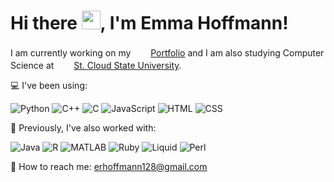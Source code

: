 # Hi there <img src="https://gifdb.com/images/high/waving-hand-black-and-white-erox5pacbap4ac1l.gif" width="30" height="30">, I'm Emma Hoffmann!


I am currently working on my &nbsp;<img src="https://img.icons8.com/?size=100&id=87836&format=png&color=EBEBEB" width="20" height="17"> [Portfolio](https://github.com/emmarhoffmann/Portfolio) and I am also studying Computer Science at &nbsp;<img src="https://img.icons8.com/?size=100&id=1538&format=png&color=FFFFFF" width="20" height="17"> [St. Cloud State University](https://stcloudstate.edu).

💻 I've been using:  

![Python](https://img.shields.io/badge/-Python-d3d3d3?style=flat-square&logo=python&logoColor=black)
![C++](https://img.shields.io/badge/-C++-d3d3d3?style=flat-square&logo=c%2B%2B&logoColor=black)
![C](https://img.shields.io/badge/-C-d3d3d3?style=flat-square&logo=c&logoColor=black)
![JavaScript](https://img.shields.io/badge/-JavaScript-d3d3d3?style=flat-square&logo=javascript&logoColor=black)
![HTML](https://img.shields.io/badge/-HTML-d3d3d3?style=flat-square&logo=html5&logoColor=black)
![CSS](https://img.shields.io/badge/-CSS-d3d3d3?style=flat-square&logo=css3&logoColor=black)

🔧 Previously, I've also worked with:  

![Java](https://img.shields.io/badge/-Java-d3d3d3?style=flat-square&logo=java&logoColor=black)
![R](https://img.shields.io/badge/-R-d3d3d3?style=flat-square&logo=r&logoColor=black)
![MATLAB](https://img.shields.io/badge/-MATLAB-d3d3d3?style=flat-square&logo=mathworks&logoColor=black)
![Ruby](https://img.shields.io/badge/-Ruby-d3d3d3?style=flat-square&logo=ruby&logoColor=black)
![Liquid](https://img.shields.io/badge/-Liquid-d3d3d3?style=flat-square&logo=liquid&logoColor=black)
![Perl](https://img.shields.io/badge/-Perl-d3d3d3?style=flat-square&logo=perl&logoColor=black)

📧 How to reach me: erhoffmann128@gmail.com
